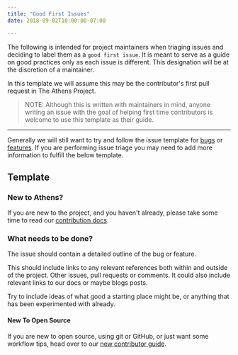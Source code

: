 ```yaml
---
title: "Good First Issues"
date: 2018-09-02T10:00:00-07:00

---
```


The following is intended for project maintainers when triaging issues and
deciding to label them as a `good first issue`. It is meant to serve as a guide
on good practices only as each issue is different. This designation will be at
the discretion of a maintainer.

In this template we will assume this may be the contributor's first pull
request in The Athens Project.

> NOTE: Although this is written with maintainers in mind, anyone writing an
> issue with the goal of helping first time contributors is welcome to use this
> template as their guide.

---

Generally we will still want to try and follow the issue template for [bugs](https://github.com/gomods/athens/blob/main/.github/ISSUE_TEMPLATE/bug_report.md) or
[features](https://github.com/gomods/athens/blob/main/.github/ISSUE_TEMPLATE/feature_request.md). If you are performing issue triage you may need to add more
information to fulfill the below template.

## Template

### New to Athens?

If you are new to the project, and you haven't already, please take some time to
read our [contribution docs](https://docs.gomods.io/contributing).

### What needs to be done?

The issue should contain a detailed outline of the bug or feature.

This should include links to any relevant references both within and outside of
the project. Other issues, pull requests or comments. It could also include
relevant links to our docs or maybe blogs posts.

Try to include ideas of what good a starting place might be, or anything that
has been experimented with already.

#### New To Open Source

If you are new to open source, using git or GitHub, or just want some workflow
tips, head over to our [new contributor guide](https://docs.gomods.io/contributing/new).

